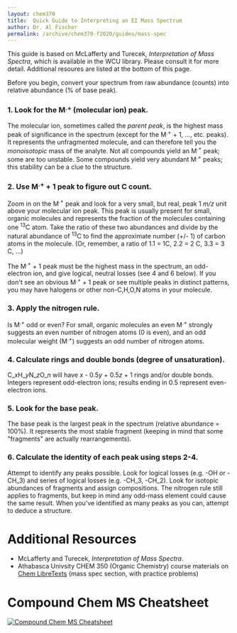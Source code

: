 ```yaml
---
layout: chem370
title:  Quick Guide to Interpreting an EI Mass Spectrum
author: Dr. Al Fischer
permalink: /archive/chem370-f2020/guides/mass-spec
---
```


This guide is based on McLafferty and Turecek, *Interpretation of Mass Spectra*, which is available in the WCU library.  Please consult it for more detail.  Additional resoures are listed at the bottom of this page.

Before you begin, convert your spectrum from raw abundance (counts) into relative abundance (% of base peak).  

### 1. Look for the M$^{.+}$ (molecular ion) peak.

The molecular ion, sometimes called the *parent peak*, is the highest mass peak of significance in the spectrum (except for the M$^{.+}$ + 1, ..., etc. peaks).  It represents the unfragmented molecule, and can therefore tell you the *monoisotopic* mass of the analyte.  Not all compounds yield an M$^{.+}$ peak; some are too unstable.  Some compounds yield very abundant M$^{.+}$ peaks; this stability can be a clue to the structure.

### 2. Use M$^{.+}$ + 1 peak to figure out C count.

Zoom in on the M$^{.+}$ peak and look for a very small, but real, peak 1 *m/z* unit above your molecular ion peak.  This peak is usually present for small, organic molecules and represents the fraction of the molecules containing one $^{13}$C atom.  Take the ratio of these two abundances and divide by the natural abundance of $^{13}$C to find the approximate number (+/- 1) of carbon atoms in the molecule.  (Or, remember, a ratio of 1.1 = 1C, 2.2 = 2 C, 3.3 = 3 C, ...)

The  M$^{.+}$ + 1 peak must be the highest mass in the spectrum, an odd-electron ion, and give logical, neutral losses (see 4 and 6 below). If you don't see an obvious M$^{.+}$ + 1 peak or see multiple peaks in distinct patterns, you may have halogens or other non-C,H,O,N atoms in your molecule.  

### 3. Apply the nitrogen rule.

Is M$^{.+}$ odd or even? For small, organic molecules an even M$^{.+}$ strongly suggests an even number of nitrogen atoms (0 is even), and an odd molecular weight (M$^{.+}$) suggests an odd number of nitrogen atoms.

### 4. Calculate rings and double bonds (degree of unsaturation).

C$\_{x}$H$\_{y}$N$\_{z}$O$\_{n}$ will have *x* - 0.5*y* + 0.5*z* + 1 rings and/or double bonds.  Integers represent odd-electron ions; results ending in 0.5 represent even-electron ions.

### 5. Look for the base peak.

The base peak is the largest peak in the spectrum (relative abundance = 100%).  It represents the most stable fragment (keeping in mind that some "fragments" are actually rearrangements).

### 6. Calculate the identity of each peak using steps 2-4.

Attempt to identify any peaks possible.  Look for logical losses (e.g. -OH or -CH$\_{3}$) and series of logical losses (e.g. -CH$\_{3}$, -CH$\_{2}$).  Look for isotopic abundances of fragments and assign compositions.  The nitrogen rule still applies to fragments, but keep in mind any odd-mass element could cause the same result.  When you've identified as many peaks as you can, attempt to deduce a structure.

# Additional Resources

- McLafferty and Turecek, *Interpretation of Mass Spectra*.
- Athabasca Univsity CHEM 350 (Organic Chemistry) course materials on [Chem LibreTexts](https://chem.libretexts.org/Courses/Athabasca_University/Chemistry_350%3A_Organic_Chemistry_I/Chapter_12%3A_Structure_Determination%3A_Mass_Spectrometry_and_Infrared_Spectroscopy/12.02_Interpreting_Mass_Spectra) (mass spec section, with practice problems)

# Compound Chem MS Cheatsheet

[![Compound Chem MS Cheatsheet](https://i0.wp.com/www.compoundchem.com/wp-content/uploads/2015/05/Mass-Spectrometry-Common-Mass-Spectra-Fragments.png?w=1654&ssl=1)](https://www.compoundchem.com/2015/05/07/mass-spectrometry/)
